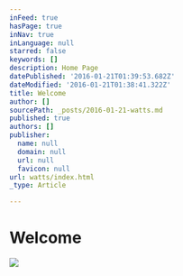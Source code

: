 ```yaml
---
inFeed: true
hasPage: true
inNav: true
inLanguage: null
starred: false
keywords: []
description: Home Page
datePublished: '2016-01-21T01:39:53.682Z'
dateModified: '2016-01-21T01:38:41.322Z'
title: Welcome
author: []
sourcePath: _posts/2016-01-21-watts.md
published: true
authors: []
publisher:
  name: null
  domain: null
  url: null
  favicon: null
url: watts/index.html
_type: Article

---
```

# Welcome
![](https://the-grid-user-content.s3-us-west-2.amazonaws.com/3c95e485-ce59-4fad-ac01-5dce28b21590.jpg)